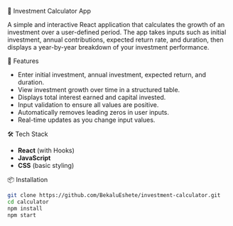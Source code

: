 💸 Investment Calculator App

A simple and interactive React application that calculates the growth of an investment over a user-defined period. The app takes inputs such as initial investment, annual contributions, expected return rate, and duration, then displays a year-by-year breakdown of your investment performance.

🚀 Features

- Enter initial investment, annual investment, expected return, and duration.
- View investment growth over time in a structured table.
- Displays total interest earned and capital invested.
- Input validation to ensure all values are positive.
- Automatically removes leading zeros in user inputs.
- Real-time updates as you change input values.

 🛠️ Tech Stack

- **React** (with Hooks)
- **JavaScript**
- **CSS** (basic styling)

 📦 Installation

```bash
git clone https://github.com/BekaluEshete/investment-calculator.git
cd calculator
npm install
npm start
